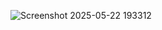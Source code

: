 ![Screenshot 2025-05-22 193312](https://github.com/user-attachments/assets/e0293292-cd48-4729-92d5-2097277146f9)
